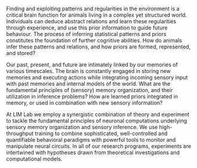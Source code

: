 Finding and exploiting patterns and regularities in the environment is a critical brain function for animals living in a complex yet structured world.
Individuals can deduce abstract relations and learn these regularities through experience, and use this prior information to guide future behaviour.
The process of inferring statistical patterns and priors constitutes the foundation of further cognitive abilities. How do animals infer these patterns
and relations, and how priors are formed, represented, and stored?

Our past, present, and future are intimately linked by our memories of various timescales. The brain is constantly engaged in storing new memories and 
executing actions while integrating incoming sensory input with past memories and internal models of the world. What are the fundamental principles of
(sensory) memory organization, and their utilization in inference problems? How are learned priors integrated in memory, or used in combination with
new sensory information?

At LIM Lab we employ a synergistic combination of theory and experiment to tackle the fundamental principles of neuronal computations underlying sensory
memory organization and sensory inference. We use high-throughput training to combine sophisticated, well-controlled and quantifiable behavioral
paradigms with powerful tools to monitor and manipulate neural circuits. In all of our research programs, experiments are intertwined with hypotheses
drawn from theoretical investigations and computational models. 

